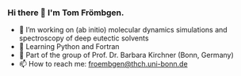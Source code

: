 ### Hi there 👋 I'm Tom Frömbgen.
- 🔭 I’m working on (ab initio) molecular dynamics simulations and spectroscopy of deep eutectic solvents
- 🌱 Learning Python and Fortran
- 👯 Part of the group of Prof. Dr. Barbara Kirchner (Bonn, Germany)
- 📫 How to reach me: froembgen@thch.uni-bonn.de
<!--
**tomfroembgen/tomfroembgen** is a ✨ _special_ ✨ repository because its `README.md` (this file) appears on your GitHub profile.

Here are some ideas to get you started:


- 🌱 I’m currently learning ...

- 🤔 I’m looking for help with ...
- 💬 Ask me about ...

- 😄 Pronouns: ...
- ⚡ Fun fact: ...
-->
